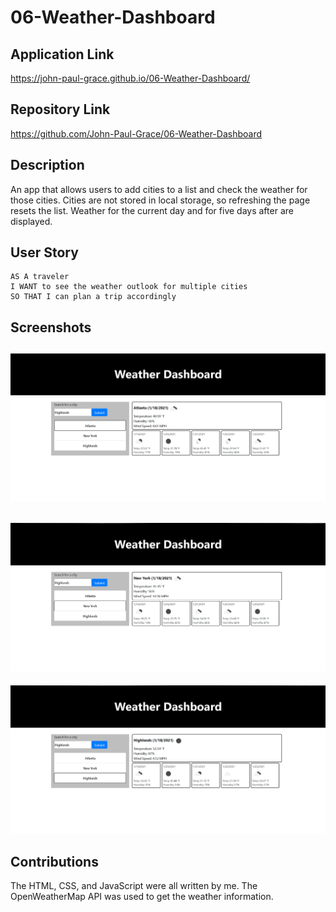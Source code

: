 # 06-Weather-Dashboard

## Application Link

https://john-paul-grace.github.io/06-Weather-Dashboard/

## Repository Link

https://github.com/John-Paul-Grace/06-Weather-Dashboard

## Description

An app that allows users to add cities to a list and check the weather for those cities. Cities are not stored in local storage, so refreshing the page resets the list. Weather for the current day and for five days after are displayed.

## User Story

```
AS A traveler
I WANT to see the weather outlook for multiple cities
SO THAT I can plan a trip accordingly
```

## Screenshots

![ScreenShot 1](./assets/Screenshot-1.PNG)
---
![ScreenShot 2](./assets/Screenshot-2.PNG)
---
![ScreenShot 3](./assets/Screenshot-3.PNG)

## Contributions

The HTML, CSS, and JavaScript were all written by me. The OpenWeatherMap API was used to get the weather information.
